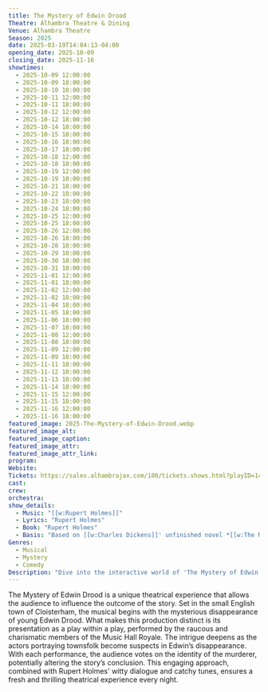 ```yaml
---
title: The Mystery of Edwin Drood
Theatre: Alhambra Theatre & Dining
Venue: Alhambra Theatre
Season: 2025
date: 2025-03-19T14:04:13-04:00
opening_date: 2025-10-09
closing_date: 2025-11-16
showtimes:
  - 2025-10-09 12:00:00
  - 2025-10-09 18:00:00
  - 2025-10-10 18:00:00
  - 2025-10-11 12:00:00
  - 2025-10-11 18:00:00
  - 2025-10-12 12:00:00
  - 2025-10-12 18:00:00
  - 2025-10-14 18:00:00
  - 2025-10-15 18:00:00
  - 2025-10-16 18:00:00
  - 2025-10-17 18:00:00
  - 2025-10-18 12:00:00
  - 2025-10-18 18:00:00
  - 2025-10-19 12:00:00
  - 2025-10-19 18:00:00
  - 2025-10-21 18:00:00
  - 2025-10-22 18:00:00
  - 2025-10-23 18:00:00
  - 2025-10-24 18:00:00
  - 2025-10-25 12:00:00
  - 2025-10-25 18:00:00
  - 2025-10-26 12:00:00
  - 2025-10-26 18:00:00
  - 2025-10-28 18:00:00
  - 2025-10-29 18:00:00
  - 2025-10-30 18:00:00
  - 2025-10-31 18:00:00
  - 2025-11-01 12:00:00
  - 2025-11-01 18:00:00
  - 2025-11-02 12:00:00
  - 2025-11-02 18:00:00
  - 2025-11-04 18:00:00
  - 2025-11-05 18:00:00
  - 2025-11-06 18:00:00
  - 2025-11-07 18:00:00
  - 2025-11-08 12:00:00
  - 2025-11-08 18:00:00
  - 2025-11-09 12:00:00
  - 2025-11-09 18:00:00
  - 2025-11-11 18:00:00
  - 2025-11-12 18:00:00
  - 2025-11-13 18:00:00
  - 2025-11-14 18:00:00
  - 2025-11-15 12:00:00
  - 2025-11-15 18:00:00
  - 2025-11-16 12:00:00
  - 2025-11-16 18:00:00
featured_image: 2025-The-Mystery-of-Edwin-Drood.webp
featured_image_alt: 
featured_image_caption: 
featured_image_attr: 
featured_image_attr_link: 
program:
Website: 
Tickets: https://sales.alhambrajax.com/100/tickets.shows.html?playID=1490&code=JAXPLAYS
cast:
crew:
orchestra:
show_details: 
  - Music: "[[w:Rupert Holmes]]"
  - Lyrics: "Rupert Holmes"
  - Book: "Rupert Holmes"
  - Basis: "Based on [[w:Charles Dickens]]' unfinished novel *[[w:The Mystery of Edwin Drood]]*"
Genres:
  - Musical
  - Mystery
  - Comedy
Description: "Dive into the interactive world of 'The Mystery of Edwin Drood,' where the audience decides the ending of this playful adaptation of Charles Dickens’ unfinished novel."
---
```

The Mystery of Edwin Drood is a unique theatrical experience that allows the audience to influence the outcome of the story. Set in the small English town of Cloisterham, the musical begins with the mysterious disappearance of young Edwin Drood. What makes this production distinct is its presentation as a play within a play, performed by the raucous and charismatic members of the Music Hall Royale. The intrigue deepens as the actors portraying townsfolk become suspects in Edwin’s disappearance. With each performance, the audience votes on the identity of the murderer, potentially altering the story’s conclusion. This engaging approach, combined with Rupert Holmes' witty dialogue and catchy tunes, ensures a fresh and thrilling theatrical experience every night.
